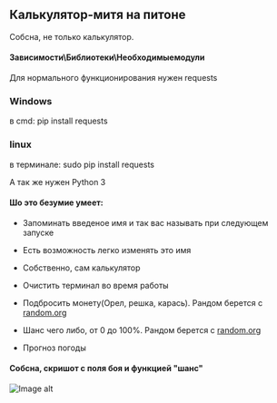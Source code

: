 ## Калькулятор-митя на питоне

Собсна, не только калькулятор.  
#### Зависимости\Библиотеки\Необходимыемодули
Для нормального функционирования нужен requests 
### Windows 
в cmd: pip install requests
### linux
в терминале: sudo pip install requests 

А так же нужен Python 3
#### Шо это безумие умеет:
* Запоминать введеное имя и так вас называть при следующем запуске
* Есть возможность легко изменять это имя
* Собственно, сам калькулятор
* Очистить терминал во время работы
* Подбросить монету(Орел, решка, карась). Рандом берется c [random.org](http://random.org/)

* Шанс чего либо, от 0 до 100%. Рандом берется с [random.org](http://random.org/)
* Прогноз погоды

#### Собсна, скришот с поля боя и функцией "шанс"
![Image alt](https://pp.userapi.com/c854524/v854524979/34a6e/DTczzh8pDiI.jpg)
